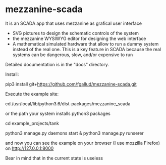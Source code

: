 # mezzanine-scada
It is an SCADA app that uses mezzanine as grafical user interface
- SVG pictures to design the schematic controls of the system
- the mezzanine WYSIWYG editor for designing the web interface
- A mathematical simulated hardware that allow to run a dummy system instead of the real one. This is a key feature in SCADA because the real systems can be dangerous, slow, and/or expensive to run


Detailed documentation is in the "docs" directory.

Install:

pip3 install git+https://github.com/fgallud/mezzanine-scada.git

Execute the example site:

cd /usr/local/lib/python3.6/dist-packages/mezzanine_scada

or the path your system installs python3 packages

cd example_projects/tank

python3 manage.py daemons start &
python3 manage.py runserer

and now you can see the example on your browser (I use mozzilla Firefox) on http://127.0.0.1:8000

Bear in mind that in the current state is useless



